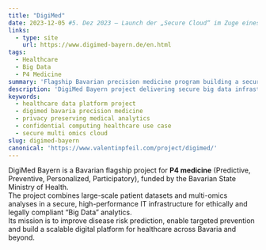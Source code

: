 ```yaml
---
title: "DigiMed"
date: 2023-12-05 #5. Dez 2023 – Launch der „Secure Cloud“ im Zuge eines Symposiums
links:
  - type: site
    url: https://www.digimed-bayern.de/en.html
tags:
  - Healthcare
  - Big Data
  - P4 Medicine
summary: 'Flagship Bavarian precision medicine program building a secure cloud platform for privacy-preserving multi-omics research.'
description: 'DigiMed Bayern project delivering secure big data infrastructure for predictive healthcare, multi-omics analytics and privacy-preserving research workflows.'
keywords:
  - healthcare data platform project
  - digimed bavaria precision medicine
  - privacy preserving medical analytics
  - confidential computing healthcare use case
  - secure multi omics cloud
slug: digimed-bayern
canonical: 'https://www.valentinpfeil.com/project/digimed/'
---
```


DigiMed Bayern is a Bavarian flagship project for **P4 medicine** (Predictive, Preventive, Personalized, Participatory), funded by the Bavarian State Ministry of Health.  
The project combines large-scale patient datasets and multi-omics analyses in a secure, high-performance IT infrastructure for ethically and legally compliant “Big Data” analytics.  
Its mission is to improve disease risk prediction, enable targeted prevention and build a scalable digital platform for healthcare across Bavaria and beyond.
